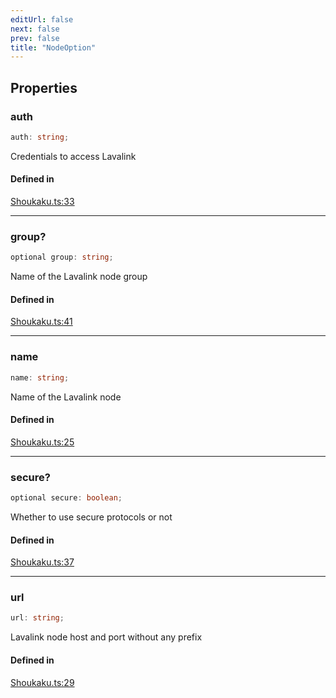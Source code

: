 ```yaml
---
editUrl: false
next: false
prev: false
title: "NodeOption"
---
```


## Properties

<a id="auth" name="auth"></a>

### auth

```ts
auth: string;
```

Credentials to access Lavalink

#### Defined in

[Shoukaku.ts:33](https://github.com/shipgirlproject/shoukaku/blob/428f92c432a1875d1770e54c312147a1f47a448d/src/Shoukaku.ts#L33)

***

<a id="group" name="group"></a>

### group?

```ts
optional group: string;
```

Name of the Lavalink node group

#### Defined in

[Shoukaku.ts:41](https://github.com/shipgirlproject/shoukaku/blob/428f92c432a1875d1770e54c312147a1f47a448d/src/Shoukaku.ts#L41)

***

<a id="name" name="name"></a>

### name

```ts
name: string;
```

Name of the Lavalink node

#### Defined in

[Shoukaku.ts:25](https://github.com/shipgirlproject/shoukaku/blob/428f92c432a1875d1770e54c312147a1f47a448d/src/Shoukaku.ts#L25)

***

<a id="secure" name="secure"></a>

### secure?

```ts
optional secure: boolean;
```

Whether to use secure protocols or not

#### Defined in

[Shoukaku.ts:37](https://github.com/shipgirlproject/shoukaku/blob/428f92c432a1875d1770e54c312147a1f47a448d/src/Shoukaku.ts#L37)

***

<a id="url" name="url"></a>

### url

```ts
url: string;
```

Lavalink node host and port without any prefix

#### Defined in

[Shoukaku.ts:29](https://github.com/shipgirlproject/shoukaku/blob/428f92c432a1875d1770e54c312147a1f47a448d/src/Shoukaku.ts#L29)
